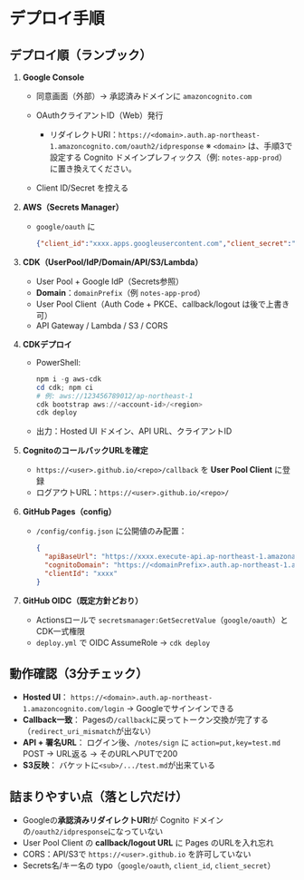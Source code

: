 # デプロイ手順

## デプロイ順（ランブック）

1. **Google Console**

   * 同意画面（外部）→ 承認済みドメインに `amazoncognito.com`
   * OAuthクライアントID（Web）発行

     * リダイレクトURI：`https://<domain>.auth.ap-northeast-1.amazoncognito.com/oauth2/idpresponse`
       ※ `<domain>` は、手順3で設定する Cognito ドメインプレフィックス（例: `notes-app-prod`）に置き換えてください。
   * Client ID/Secret を控える

2. **AWS（Secrets Manager）**

   * `google/oauth` に

     ```json
     {"client_id":"xxxx.apps.googleusercontent.com","client_secret":"yyyy"}
     ```

3. **CDK（UserPool/IdP/Domain/API/S3/Lambda）**

   * User Pool + Google IdP（Secrets参照）
   * **Domain**：`domainPrefix`（例 `notes-app-prod`）
   * User Pool Client（Auth Code + PKCE、callback/logout は後で上書き可）
   * API Gateway / Lambda / S3 / CORS

4. **CDKデプロイ**

   * PowerShell:

     ```powershell
     npm i -g aws-cdk
     cd cdk; npm ci
     # 例: aws://123456789012/ap-northeast-1
     cdk bootstrap aws://<account-id>/<region>
     cdk deploy
     ```
   * 出力：Hosted UI ドメイン、API URL、クライアントID

5. **CognitoのコールバックURLを確定**

   * `https://<user>.github.io/<repo>/callback` を **User Pool Client** に登録
   * ログアウトURL：`https://<user>.github.io/<repo>/`

6. **GitHub Pages（config）**

   * `/config/config.json` に公開値のみ配置：

     ```json
     {
       "apiBaseUrl": "https://xxxx.execute-api.ap-northeast-1.amazonaws.com/prod",
       "cognitoDomain": "https://<domainPrefix>.auth.ap-northeast-1.amazoncognito.com",
       "clientId": "xxxx"
     }
     ```

7. **GitHub OIDC（既定方針どおり）**

   * Actionsロールで `secretsmanager:GetSecretValue`（`google/oauth`）とCDK一式権限
   * `deploy.yml` で OIDC AssumeRole → `cdk deploy`

## 動作確認（3分チェック）

* **Hosted UI**：
  `https://<domain>.auth.ap-northeast-1.amazoncognito.com/login` → Googleでサインインできる
* **Callback一致**：
  Pagesの`/callback`に戻ってトークン交換が完了する（`redirect_uri_mismatch`が出ない）
* **API + 署名URL**：
  ログイン後、`/notes/sign` に `action=put,key=test.md` POST → URL返る → そのURLへPUTで200
* **S3反映**：
  バケットに`<sub>/.../test.md`が出来ている

## 詰まりやすい点（落とし穴だけ）

* Googleの**承認済みリダイレクトURI**が Cognito ドメインの`/oauth2/idpresponse`になっていない
* User Pool Client の **callback/logout URL** に Pages のURLを入れ忘れ
* CORS：API/S3で `https://<user>.github.io` を許可していない
* Secrets名/キー名の typo（`google/oauth`, `client_id`, `client_secret`）